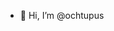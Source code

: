 - 👋 Hi, I’m @ochtupus

<!---
ochtupus/ochtupus is a ✨ special ✨ repository because its `README.md` (this file) appears on your GitHub profile.
You can click the Preview link to take a look at your changes.
--->
